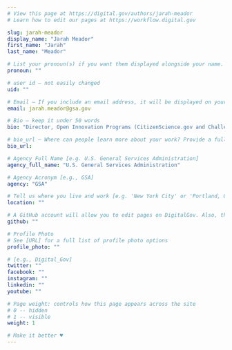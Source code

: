```yaml
---
# View this page at https://digital.gov/authors/jarah-meador
# Learn how to edit our pages at https://workflow.digital.gov

slug: jarah-meador
display_name: "Jarah Meador"
first_name: "Jarah"
last_name: "Meador"

# List your pronoun(s) if you want them displayed alongside your name. If blank, we'll use just your name. Learn more http://mypronouns.org
pronoun: ""

# user id — not easily changed
uid: ""

# Email — If you include an email address, it will be displayed on your profile page
email: jarah.meador@gsa.gov

# Bio — keep it under 50 words
bio: "Director, Open Innovation Programs (CitizenScience.gov and Challenge.gov)"

# bio_url — Where can people learn more about your work? Provide a full URL [e.g. 'https://www.example.gov/']
bio_url: 

# Agency Full Name [e.g. U.S. General Services Administration]
agency_full_name: "U.S. General Services Administration"

# Agency Acronym [e.g., GSA]
agency: "GSA"

# Tell us where you live and work [e.g. 'New York City' or 'Portland, OR']
location: ""

# A GitHub account will allow you to edit pages on DigitalGov. Also, the image used in your GitHub account can be used to populate your digital.gov profile photo. Learn more about getting a Github account at [URL]
github: ""

# Profile Photo
# See [URL] for a full list of profile photo options
profile_photo: ""

# [e.g., Digital_Gov]
twitter: ""
facebook: ""
instagram: ""
linkedin: ""
youtube: ""

# Page weight: controls how this page appears across the site
# 0 -- hidden
# 1 -- visible
weight: 1

# Make it better ♥
---
```

